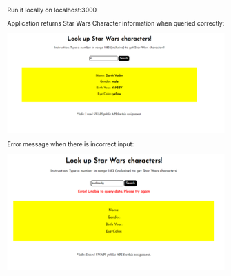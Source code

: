 Run it locally on localhost:3000

Application returns Star Wars Character information when queried correctly: 

![Capture](/public/capture.PNG)

Error message when there is incorrect input: 

![CaptureTwo](/public/captureTwo.PNG)
